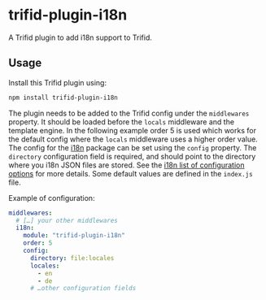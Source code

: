 # trifid-plugin-i18n

A Trifid plugin to add i18n support to Trifid.

## Usage

Install this Trifid plugin using:

```sh
npm install trifid-plugin-i18n
```

The plugin needs to be added to the Trifid config under the `middlewares` property.
It should be loaded before the `locals` middleware and the template engine.
In the following example order 5 is used which works for the default config where the `locals` middleware uses a higher order value.
The config for the [i18n](https://www.npmjs.com/package/i18n) package can be set using the `config` property.
The `directory` configuration field is required, and should point to the directory where you i18n JSON files are stored.
See the [i18n list of configuration options](https://www.npmjs.com/package/i18n#list-of-all-configuration-options) for more details.
Some default values are defined in the `index.js` file.

Example of configuration:

```yaml
middlewares:
  # […] your other middlewares
  i18n:
    module: "trifid-plugin-i18n"
    order: 5
    config:
      directory: file:locales
      locales:
        - en
        - de
      # …other configuration fields
```
